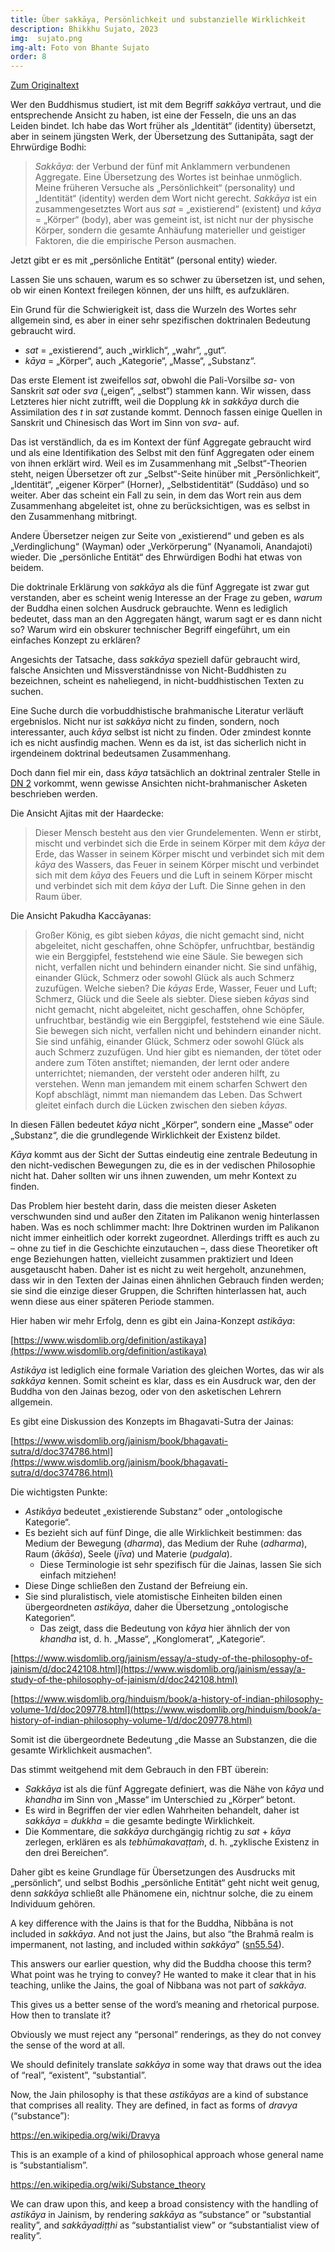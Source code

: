 ```yaml
---
title: Über sakkāya, Persönlichkeit und substanzielle Wirklichkeit
description: Bhikkhu Sujato, 2023
img:  sujato.png
img-alt: Foto von Bhante Sujato
order: 8
---
```


[Zum Originaltext](https://discourse.suttacentral.net/t/on-sakkaya-identity-and-substantial-reality/31048)

Wer den Buddhismus studiert, ist mit dem Begriff *sakkāya* vertraut, und die entsprechende Ansicht zu haben, ist eine der Fesseln, die uns an das Leiden bindet. Ich habe das Wort früher als „Identität“ (identity) übersetzt, aber in seinem jüngsten Werk, der Übersetzung des Suttanipāta, sagt der Ehrwürdige Bodhi:

> *Sakkāya*: der Verbund der fünf mit Anklammern verbundenen Aggregate. Eine Übersetzung des Wortes ist beinhae unmöglich. Meine früheren Versuche als „Persönlichkeit“ (personality) und „Identität“ (identity) werden dem Wort nicht gerecht. *Sakkāya* ist ein zusammengesetztes Wort aus *sat* = „existierend“ (existent) und *kāya* = „Körper“ (body), aber was gemeint ist, ist nicht nur der physische Körper, sondern die gesamte Anhäufung materieller und geistiger Faktoren, die die empirische Person ausmachen.

Jetzt gibt er es mit „persönliche Entität“ (personal entity) wieder.

Lassen Sie uns schauen, warum es so schwer zu übersetzen ist, und sehen, ob wir einen Kontext freilegen können, der uns hilft, es aufzuklären.

Ein Grund für die Schwierigkeit ist, dass die Wurzeln des Wortes sehr allgemein sind, es aber in einer sehr spezifischen doktrinalen Bedeutung gebraucht wird.

* *sat* = „existierend“, auch „wirklich“, „wahr“, „gut“.
* *kāya* = „Körper“, auch „Kategorie“, „Masse“, „Substanz“.

Das erste Element ist zweifellos *sat*, obwohl die Pali-Vorsilbe *sa-* von Sanskrit *sat* oder *sva* („eigen“, „selbst“) stammen kann. Wir wissen, dass Letzteres hier nicht zutrifft, weil die Dopplung *kk* in *sakkāya* durch die Assimilation des *t* in *sat* zustande kommt. Dennoch fassen einige Quellen in Sanskrit und Chinesisch das Wort im Sinn von *sva-* auf.

Das ist verständlich, da es im Kontext der fünf Aggregate gebraucht wird und als eine Identifikation des Selbst mit den fünf Aggregaten oder einem von ihnen erklärt wird. Weil es im Zusammenhang mit „Selbst“-Theorien steht, neigen Übersetzer oft zur „Selbst“-Seite hinüber mit „Persönlichkeit“, „Identität“, „eigener Körper“ (Horner), „Selbstidentität“ (Suddāso) und so weiter. Aber das scheint ein Fall zu sein, in dem das Wort rein aus dem Zusammenhang abgeleitet ist, ohne zu berücksichtigen, was es selbst in den Zusammenhang mitbringt.

Andere Übersetzer neigen zur Seite von „existierend“ und geben es als „Verdinglichung“ (Wayman) oder „Verkörperung“ (Nyanamoli, Anandajoti) wieder. Die „persönliche Entität“ des Ehrwürdigen Bodhi hat etwas von beidem.

Die doktrinale Erklärung von *sakkāya* als die fünf Aggregate ist zwar gut verstanden, aber es scheint wenig Interesse an der Frage zu geben, *warum* der Buddha einen solchen Ausdruck gebrauchte. Wenn es lediglich bedeutet, dass man an den Aggregaten hängt, warum sagt er es dann nicht so? Warum wird ein obskurer technischer Begriff eingeführt, um ein einfaches Konzept zu erklären?

Angesichts der Tatsache, dass *sakkāya* speziell dafür gebraucht wird, falsche Ansichten und Missverständnisse von Nicht-Buddhisten zu bezeichnen, scheint es naheliegend, in nicht-buddhistischen Texten zu suchen.

Eine Suche durch die vorbuddhistische brahmanische Literatur verläuft ergebnislos. Nicht nur ist *sakkāya* nicht zu finden, sondern, noch interessanter, auch *kāya* selbst ist nicht zu finden. Oder zmindest konnte ich es nicht ausfindig machen. Wenn es da ist, ist das sicherlich nicht in irgendeinem doktrinal bedeutsamen Zusammenhang.

Doch dann fiel mir ein, dass *kāya* tatsächlich an doktrinal zentraler Stelle in [DN 2](#/sutta/dn2/de/sabbamitta) vorkommt, wenn gewisse Ansichten nicht-brahmanischer Asketen beschrieben werden.

Die Ansicht Ajitas mit der Haardecke:

> Dieser Mensch besteht aus den vier Grundelementen. Wenn er stirbt, mischt und verbindet sich die Erde in seinem Körper mit dem *kāya* der Erde, das Wasser in seinem Körper mischt und verbindet sich mit dem *kāya* des Wassers, das Feuer in seinem Körper mischt und verbindet sich mit dem *kāya* des Feuers und die Luft in seinem Körper mischt und verbindet sich mit dem *kāya* der Luft. Die Sinne gehen in den Raum über.

Die Ansicht Pakudha Kaccāyanas:

> Großer König, es gibt sieben *kāyas*, die nicht gemacht sind, nicht abgeleitet, nicht geschaffen, ohne Schöpfer, unfruchtbar, beständig wie ein Berggipfel, feststehend wie eine Säule. Sie bewegen sich nicht, verfallen nicht und behindern einander nicht. Sie sind unfähig, einander Glück, Schmerz oder sowohl Glück als auch Schmerz zuzufügen. Welche sieben? Die *kāyas* Erde, Wasser, Feuer und Luft; Schmerz, Glück und die Seele als siebter. Diese sieben *kāyas* sind nicht gemacht, nicht abgeleitet, nicht geschaffen, ohne Schöpfer, unfruchtbar, beständig wie ein Berggipfel, feststehend wie eine Säule. Sie bewegen sich nicht, verfallen nicht und behindern einander nicht. Sie sind unfähig, einander Glück, Schmerz oder sowohl Glück als auch Schmerz zuzufügen. Und hier gibt es niemanden, der tötet oder andere zum Töten anstiftet; niemanden, der lernt oder andere unterrichtet; niemanden, der versteht oder anderen hilft, zu verstehen. Wenn man jemandem mit einem scharfen Schwert den Kopf abschlägt, nimmt man niemandem das Leben. Das Schwert gleitet einfach durch die Lücken zwischen den sieben *kāyas*.

In diesen Fällen bedeutet *kāya* nicht „Körper“, sondern eine „Masse“ oder „Substanz“, die die grundlegende Wirklichkeit der Existenz bildet.

*Kāya* kommt aus der Sicht der Suttas eindeutig eine zentrale Bedeutung in den nicht-vedischen Bewegungen zu, die es in der vedischen Philosophie nicht hat. Daher sollten wir uns ihnen zuwenden, um mehr Kontext zu finden.

Das Problem hier besteht darin, dass die meisten dieser Asketen verschwunden sind und außer den Zitaten im Palikanon wenig hinterlassen haben. Was es noch schlimmer macht: Ihre Doktrinen wurden im Palikanon nicht immer einheitlich oder korrekt zugeordnet. Allerdings trifft es auch zu – ohne zu tief in die Geschichte einzutauchen –, dass diese Theoretiker oft enge Beziehungen hatten, vielleicht zusammen praktiziert und Ideen ausgetauscht haben. Daher ist es nicht zu weit hergeholt, anzunehmen, dass wir in den Texten der Jainas einen ähnlichen Gebrauch finden werden; sie sind die einzige dieser Gruppen, die Schriften hinterlassen hat, auch wenn diese aus einer späteren Periode stammen.

Hier haben wir mehr Erfolg, denn es gibt ein Jaina-Konzept *astikāya*:

[https://www.wisdomlib.org/definition/astikaya](https://www.wisdomlib.org/definition/astikaya)

*Astikāya* ist lediglich eine formale Variation des gleichen Wortes, das wir als *sakkāya* kennen. Somit scheint es klar, dass es ein Ausdruck war, den der Buddha von den Jainas bezog, oder von den asketischen Lehrern allgemein.

Es gibt eine Diskussion des Konzepts im Bhagavati-Sutra der Jainas:

[https://www.wisdomlib.org/jainism/book/bhagavati-sutra/d/doc374786.html](https://www.wisdomlib.org/jainism/book/bhagavati-sutra/d/doc374786.html)

Die wichtigsten Punkte:

* *Astikāya* bedeutet „existierende Substanz“ oder „ontologische Kategorie“.
* Es bezieht sich auf fünf Dinge, die alle Wirklichkeit bestimmen: das Medium der Bewegung (*dharma*), das Medium der Ruhe (*adharma*), Raum (*ākāśa*), Seele (*jīva*) und Materie (*pudgala*).
  * Diese Terminologie ist sehr spezifisch für die Jainas, lassen Sie sich einfach mitziehen!
* Diese Dinge schließen den Zustand der Befreiung ein.
* Sie sind pluralistisch, viele atomistische Einheiten bilden einen übergeordneten *astikāya*, daher die Übersetzung „ontologische Kategorien“.
  * Das zeigt, dass die Bedeutung von *kāya* hier ähnlich der von *khandha* ist, d. h. „Masse“, „Konglomerat“, „Kategorie“.

[https://www.wisdomlib.org/jainism/essay/a-study-of-the-philosophy-of-jainism/d/doc242108.html](https://www.wisdomlib.org/jainism/essay/a-study-of-the-philosophy-of-jainism/d/doc242108.html)

[https://www.wisdomlib.org/hinduism/book/a-history-of-indian-philosophy-volume-1/d/doc209778.html](https://www.wisdomlib.org/hinduism/book/a-history-of-indian-philosophy-volume-1/d/doc209778.html)

Somit ist die übergeordnete Bedeutung „die Masse an Substanzen, die die gesamte Wirklichkeit ausmachen“.

Das stimmt weitgehend mit dem Gebrauch in den FBT überein:

* *Sakkāya* ist als die fünf Aggregate definiert, was die Nähe von *kāya* und *khandha* im Sinn von „Masse“ im Unterschied zu „Körper“ betont.
* Es wird in Begriffen der vier edlen Wahrheiten behandelt, daher ist *sakkāya* = *dukkha* = die gesamte bedingte Wirklichkeit.
* Die Kommentare, die *sakkāya* durchgängig richtig zu *sat* + *kāya* zerlegen, erklären es als *tebhūmakavaṭṭaṁ*, d. h. „zyklische Existenz in den drei Bereichen“.

Daher gibt es keine Grundlage für Übersetzungen des Ausdrucks mit „persönlich“, und selbst Bodhis „persönliche Entität“ geht nicht weit genug, denn *sakkāya* schließt alle Phänomene ein, nichtnur solche, die zu einem Individuum gehören.

A key difference with the Jains is that for the Buddha, Nibbāna is not included in *sakkāya*. And not just the Jains, but also “the Brahmā realm is impermanent, not lasting, and included within *sakkāya*” ([sn55.54](https://suttacentral.net/sn55.54/en/sujato)).

This answers our earlier question, why did the Buddha choose this term? What point was he trying to convey? He wanted to make it clear that in his teaching, unlike the Jains, the goal of Nibbana was not part of *sakkāya*.

This gives us a better sense of the word’s meaning and rhetorical purpose. How then to translate it?

Obviously we must reject any “personal” renderings, as they do not convey the sense of the word at all.

We should definitely translate *sakkāya* in some way that draws out the idea of “real”, “existent”, “substantial”.

Now, the Jain philosophy is that these *astikāyas* are a kind of substance that comprises all reality. They are defined, in fact as forms of *dravya* (“substance”):

https://en.wikipedia.org/wiki/Dravya

This is an example of a kind of philosophical approach whose general name is “substantialism”.

https://en.wikipedia.org/wiki/Substance_theory

We can draw upon this, and keep a broad consistency with the handling of *astikāya* in Jainism, by rendering *sakkāya* as “substance” or “substantial reality”, and *sakkāyadiṭṭhi* as “substantialist view” or “substantialist view of reality”.

